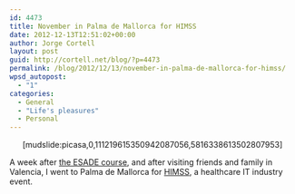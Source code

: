 ```yaml
---
id: 4473
title: November in Palma de Mallorca for HIMSS
date: 2012-12-13T12:51:02+00:00
author: Jorge Cortell
layout: post
guid: http://cortell.net/blog/?p=4473
permalink: /blog/2012/12/13/november-in-palma-de-mallorca-for-himss/
wpsd_autopost:
  - "1"
categories:
  - General
  - "Life's pleasures"
  - Personal
---
```

<p style="text-align: center">
  [mudslide:picasa,0,111219615350942087056,5816338613502807953]
</p>

A week after <a title="http://cortell.net/blog/2012/12/november-in-barcelona-for-esade-course/" href="http://cortell.net/blog/2012/12/november-in-barcelona-for-esade-course/" target="_blank">the ESADE course</a>, and after visiting friends and family in Valencia, I went to Palma de Mallorca for <a title="http://hitleadershipsummit.eu/2012sp/education/index.aspx" href="http://hitleadershipsummit.eu/2012sp/education/index.aspx" target="_blank">HIMSS</a>, a healthcare IT industry event.